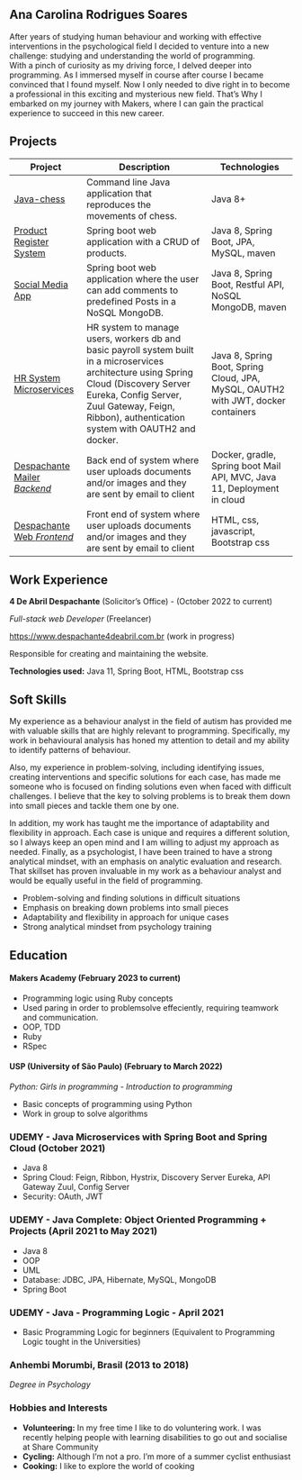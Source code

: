 ## Ana Carolina Rodrigues Soares

After years of studying human behaviour and working with effective interventions in the psychological field  I decided to venture into a new challenge: studying and understanding the world of programming.  
With a pinch of curiosity as my driving force, I delved deeper into programming. As I immersed myself in course after course I became convinced that I found myself. Now I only needed to dive right in to become a professional in this exciting and mysterious new field. That’s Why I embarked on my journey with Makers, where I can gain the practical experience to succeed in this new career.


## Projects

| Project                 | Description                  | Technologies    | 
|-------------------------|------------------------------|-----------------|
| [Java-chess](https://github.com/carolrs/chess-system)            | Command line Java application that reproduces the movements of chess. | Java 8+ |
| [Product Register System](https://github.com/carolrs/project-register) | Spring boot web application with a CRUD of products.                  | Java 8, Spring Boot, JPA, MySQL, maven |
| [Social Media App](https://github.com/carolrs/social-media-mongo)        | Spring boot web application where the user can add comments to predefined Posts in a NoSQL MongoDB.                                                                                         | Java 8, Spring Boot, Restful API, NoSQL MongoDB, maven |
| [HR System Microservices](https://github.com/carolrs/ms-project) | HR system to manage users, workers db and basic payroll system built in a microservices architecture using Spring Cloud (Discovery Server Eureka, Config Server, Zuul Gateway, Feign, Ribbon), authentication system with OAUTH2 and docker.   | Java 8, Spring Boot, Spring Cloud, JPA, MySQL, OAUTH2 with JWT, docker containers |
|[Despachante Mailer _Backend_](https://github.com/carolrs/despachante-mailer) | Back end of system where user uploads documents and/or images and they are sent by email to client | Docker, gradle, Spring boot Mail API, MVC, Java 11, Deployment in cloud |
|[Despachante Web _Frontend_](https://github.com/carolrs/despacho-website) | Front end of system where user uploads documents and/or images and they are sent by email to client | HTML, css, javascript, Bootstrap css  |



## Work Experience

**4 De Abril Despachante** (Solicitor’s Office) - (October 2022 to current)

_Full-stack web Developer_ (Freelancer)

https://www.despachante4deabril.com.br (work in progress)

Responsible for creating and maintaining the website.

**Technologies used:** Java 11, Spring Boot, HTML, Bootstrap css


## Soft Skills

My experience as a behaviour analyst in the field of autism has provided me with valuable skills that are highly relevant to programming. Specifically, my work in behavioural analysis has honed my attention to detail and my ability to identify patterns of behaviour. 

Also, my experience in problem-solving, including identifying issues, creating interventions and specific solutions for each case, has made me someone who is focused on finding solutions even when faced with difficult challenges. I believe that the key to solving problems is to break them down into small pieces and tackle them one by one.

In addition, my work has taught me the importance of adaptability and flexibility in approach. Each case is unique and requires a different solution, so I always keep an open mind and I am willing to adjust my approach as needed. Finally, as a psychologist, I have been trained to have a strong analytical mindset, with an emphasis on analytic evaluation and research. That skillset has proven invaluable in my work as a behaviour analyst and would be equally useful in the field of programming.


* Problem-solving and finding solutions in difficult situations
* Emphasis on breaking down problems into small pieces
* Adaptability and flexibility in approach for unique cases
* Strong analytical mindset from psychology training


## Education

#### Makers Academy (February 2023 to current)
- Programming logic using Ruby concepts
- Used paring in order to problemsolve effeciently, requiring teamwork and communication.
- OOP, TDD
- Ruby
- RSpec


#### USP (University of São Paulo) (February to March 2022)
_Python: Girls in programming -  Introduction to programming_ 
- Basic concepts of programming using Python
- Work in group to solve algorithms


### UDEMY - Java Microservices with Spring Boot and Spring Cloud (October 2021)
- Java 8
- Spring Cloud: Feign, Ribbon, Hystrix, Discovery Server Eureka, API Gateway Zuul, Config Server
- Security: OAuth, JWT

### UDEMY - Java Complete: Object Oriented Programming + Projects (April 2021 to May 2021)
- Java 8
- OOP
- UML
- Database: JDBC, JPA, Hibernate, MySQL, MongoDB
- Spring Boot


### UDEMY - Java - Programming Logic - April 2021
- Basic Programming Logic for beginners (Equivalent to Programming Logic tought in the Universities)


### Anhembi Morumbi, Brasil (2013 to 2018) 
_Degree in Psychology_

### Hobbies and Interests
- **Volunteering:** In my free time I like to do voluntering work. I was recently helping people with learning disabilities to go out and socialise at Share Community
- **Cycling:** Although I’m not a pro. I’m more of a summer cyclist enthusiast 
- **Cooking:** I like to explore the world of cooking
